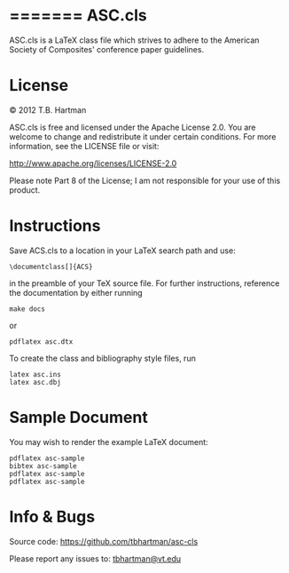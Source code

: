 =======
ASC.cls
=======

ASC.cls is a LaTeX class file which strives to adhere to the American Society
of Composites' conference paper guidelines.


License
=======

© 2012 T.B. Hartman

ASC.cls is free and licensed under the Apache License 2.0.  You are welcome to
change and redistribute it under certain conditions.  For more information, see
the LICENSE file or visit:

http://www.apache.org/licenses/LICENSE-2.0

Please note Part 8 of the License; I am not responsible for your use of this
product.

Instructions
============

Save ACS.cls to a location in your LaTeX search path and use:

    \documentclass[]{ACS}

in the preamble of your TeX source file.  For further instructions, reference the documentation by either running

    make docs

or

    pdflatex asc.dtx

To create the class and bibliography style files, run

    latex asc.ins
    latex asc.dbj

Sample Document
===============

You may wish to render the example LaTeX document:

    pdflatex asc-sample
    bibtex asc-sample
    pdflatex asc-sample
    pdflatex asc-sample


Info & Bugs
===========

Source code:
    https://github.com/tbhartman/asc-cls

Please report any issues to:
    tbhartman@vt.edu
